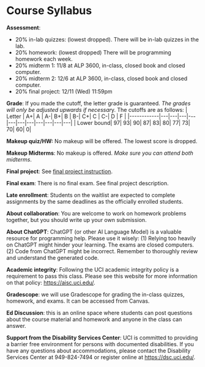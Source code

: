 # Course Syllabus


**Assessment**:
* 20% in-lab quizzes: (lowest dropped). There will be in-lab quizzes in the lab.
* 20% homework: (lowest dropped) There will be programming homework each week.
* 20% midterm 1: 11/8 at ALP 3600, in-class, closed book and closed computer.
* 20% midterm 2: 12/6 at ALP 3600, in-class, closed book and closed computer.
* 20% final project: 12/11 (Wed) 11:59pm



**Grade**: If you made the cutoff, the letter grade is guaranteed. *The grades will only be adjusted upwards if necessar*y. The cutoffs are as follows:
| Letter     | A+| A | A-| B+| B | B-| C+| C | C-| D | F |
|------------|---|---|---|---|---|---|---|---|---|---|---|
| Lower bound| 97| 93| 90| 87| 83| 80| 77| 73| 70| 60| 0|


**Makeup quiz/HW:** No makeup will be offered. The lowest score is dropped.

**Makeup Midterms**: No makeup is offered. *Make sure you can attend both midterms*.

**Final project**: See [final project instruction](final_project_instruction.md).

**Final exam**: There is no final exam. See final project description.

**Late enrollment**: Students on the waitlist are expected to complete assignments by the same deadlines as the officially enrolled students.

**About collaboration**: You are welcome to work on homework problems together, but you should write up your own submission. 

**About ChatGPT**: ChatGPT (or other AI Language Model) is a valuable resource for programming help. Please use it wisely: (1) Relying too heavily on ChatGPT might hinder your learning. The exams are closed computers. (2) Code from ChatGPT might be incorrect. Remember to thoroughly review and understand the generated code.  

**Academic integrity**: Following the UCI academic integrity policy is a requirement to pass this class. Please see this website for more information on that policy: https://aisc.uci.edu/.

**Gradescope**: we will use Gradescope for grading the in-class quizzes, homework, and exams. It can be accessed from Canvas.

**Ed Discussion**: this is an online space where students can post questions about the course material and homework and anyone in the class can answer.

**Support from the Disability Services Center**: UCI is committed to providing a barrier free environment for persons with documented disabilities. If you have any questions about accommodations, please contact the Disability Services Center at 949-824-7494 or register online at https://dsc.uci.edu/.

